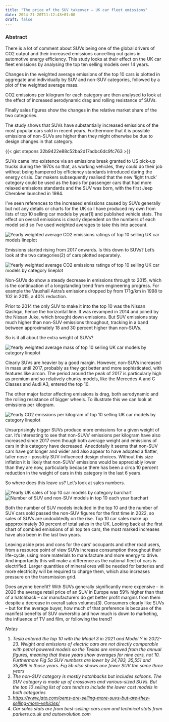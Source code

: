 ```yaml
---
title: "The price of the SUV takeover – UK car fleet emissions"
date: 2024-21-20T11:12:43+01:00
draft: false
---
```


### Abstract

There is a lot of comment about SUVs being one of the global drivers of CO2 output and their increased emissions cancelling out gains in automotive energy efficiency. This study looks at their effect on the UK car fleet emissions by analysing the top ten selling models over 14 years.

Changes in the weighted average emissions of the top 10 cars is plotted in aggregate and individually by SUV and non-SUV categories, followed by a plot of the weighted average mass. 

CO2 emissions per kilogram for each category are then analysed to look at the effect of increased aerodynamic drag and rolling resistance of SUVs.

Finally sales figures show the changes  in the relative market share of the two categories.

The study shows that SUVs have substantially increased emissions of the most popular cars sold in recent years. Furthermore that it is possible emissions of non-SUVs are higher than they might otherwise be due to design changes in that category.

{{< gist stepons 32b9422e88c52ba2d17adbc6dc9fc763 >}}

SUVs came into existence via an emissions break granted to US pick-up trucks during the 1970s so that, as working vehicles, they could do their job without being hampered by efficiency standards introduced during the energy crisis. Car makers subsequently realised that the new ‘light truck’ category could be used as the basis for passenger cars that had more relaxed emissions standards and the SUV was born, with the first Jeep Cherokee launched in 1984.

I’ve seen references to the increased emissions caused by SUVs generally but not any details or charts for the UK so I have produced my own from lists of top 10 selling car models by year(1) and published vehicle stats. The effect on overall emissions is clearly dependent on the numbers of each model sold so I’ve used weighted averages to take this into account.

![Yearly weighted average CO2 emissions ratings of top 10 selling UK car models lineplot](/img/suv_fig1.png)

Emissions started rising from 2017 onwards. Is this down to SUVs? Let’s look at the two categories(2) of cars plotted separately. 

![Yearly weighted average CO2 emissions ratings of top 10 selling UK car models by category lineplot](/img/suv_fig2.png)

Non-SUVs do show a steady decrease in emissions through to 2015, which is the continuation of a longstanding trend from engineering progress. For example the Vauxhall Astra’s emissions dropped by from 171g/km in 1998 to 102 in 2015, a 40% reduction. 

Prior to 2014 the only SUV to make it into the top 10 was the Nissan Qashqai, hence the horizontal line. It was revamped in 2014 and joined by the Nissan Juke, which brought down emissions. But SUV emissions stay much higher than non-SUV emissions throughout, tracking in a band between approximately 18 and 30 percent higher than non-SUVs.

So is it all about the extra weight of SUVs?

![Yearly weighted average mass of top 10 selling UK car models by category lineplot](/img/suv_fig3.png)

Clearly SUVs are heavier by a good margin. However, non-SUVs increased in mass until 2017, probably as they got better and more sophisticated, with features like aircon. The period around the peak of 2017 is particularly high as premium and so relatively chunky models, like the Mercedes A and C Classes and Audi A3, entered the top 10.

The other major factor affecting emissions is drag, both aerodynamic and the rolling resistance of bigger wheels. To illustrate this we can look at emissions per kilogram.

![Yearly CO2 emissions per kilogram of top 10 selling UK car models by category lineplot](/img/suv_fig4.png)

Unsurprisingly bigger SUVs produce more emissions for a given weight of car. It’s interesting to see that non-SUVs’ emissions per kilogram have also increased since 2017 even though both average weight and emissions of cars in this category have decreased. Anecdotally it seems that non-SUV cars have got longer and wider and also appear to have adopted a flatter, taller nose – possibly SUV-influenced design choices. Without this size inflation it is likely that non-SUVs' emissions would be appreciably lower than they are now, particularly because there has been a circa 10 percent reduction in the weight of cars in this category in the last 6 years.

So where does this leave us? Let’s look at sales numbers.

![Yearly UK sales of top 10 car models by category barchart](/img/suv_fig5.png)
![Number of SUV and non-SUV models in top 10 each year barchart](/img/suv_fig6.png)

Both the number of SUV models included in the top 10 and the number of SUV cars sold passed the non-SUV figures for the first time in 2022, so sales of SUVs are undoubtedly on the rise. Top 10 car sales make up appproximately 30 percent of total sales in the UK. Looking back at the first chart of combied emissions of all top ten cars, the most marked increases have also been in the last two years. 

Leaving aside pros and cons for the cars’ occupants and other road users, from a resource point of view SUVs increase consumption throughout their life-cycle, using more materials to manufacture and more energy to drive. And importantly this will make a difference as the national fleet of cars is electrified. Larger quantities of mineral ores will be needed for batteries and more electricity will be required to charge them, which also increases pressure on the transmission grid. 

Does anyone benefit? With SUVs generally significantly more expensive – in 2020 the average retail price of an SUV in Europe was 59% higher than that of a hatchback – car manufacturers do get better profit margins from them despite a decrease in overall sales volumes(3). Consumers clearly like SUVs – but for the average buyer, how much of that preference is because of the manifest benefits of SUV ownership and how much is down to marketing, the influence of TV and film, or following the trend?


*Notes*
1. *Tesla entered the top 10 with the Model 3 in 2021 and Model Y in 2022-23. Weight and emissions of electric cars are not directly comparable with petrol powered models so the Teslas are removed from the annual figures, meaning that these years show averages for nine cars, not 10. Furthermore Fig 5a SUV numbers are lower by 34,783, 35,551 and 35,899 in those years. Fig 5b also shows one fewer SUV the same three years*
2. *The non-SUV category is mostly hatchbacks but includes saloons. The SUV category is made up of crossovers and various-sized SUVs. But the top 10 selling list of cars tends to include the lower cost models in both categories*
3. *https://www.jato.com/oems-are-selling-more-suvs-but-are-they-selling-more-vehicles/*
4. *Car sales stats are from best-selling-cars.com and technical stats from parkers.co.uk and autoevolution.com*
